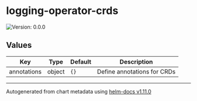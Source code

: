 # logging-operator-crds

![Version: 0.0.0](https://img.shields.io/badge/Version-0.0.0-informational?style=flat-square)

## Values

| Key | Type | Default | Description |
|-----|------|---------|-------------|
| annotations | object | `{}` | Define annotations for CRDs |

----------------------------------------------
Autogenerated from chart metadata using [helm-docs v1.11.0](https://github.com/norwoodj/helm-docs/releases/v1.11.0)
